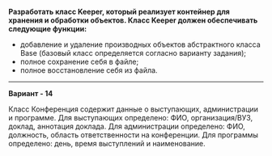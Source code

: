 __Разработать класс Keeper, который реализует контейнер для хранения и обработки объектов. Класс Keeper должен обеспечивать следующие функции:__
+ добавление и удаление производных объектов абстрактного класса Base (базовый класс определяется согласно варианту задания);
+ полное сохранение себя в файле;
+ полное восстановление себя из файла.
<hr>

**Вариант - 14**

Класс Конференция содержит данные о выступающих, администрации и программе. Для выступающих определено: ФИО, организация/ВУЗ, доклад, аннотация доклада. Для администрации определено: ФИО, должность, область ответственности на конференции. Для программы определено: день, время выступлений и наименование.
